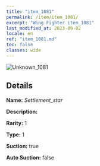 ```yaml
---
title: "item_1081"
permalink: /item/item_1081/
excerpt: "Wing Fighter item_1081"
last_modified_at: 2023-09-02
locale: en
ref: "item_1081.md"
toc: false
classes: wide
---
```



 ![Unknown_1081](/images/item/Settlement_star_p.png)



## Details

 **Name:** *Settlement_star* 

 **Description:** 

 **Rarity:** 1 

 **Type:** 1 

 **Suction:** true 

 **Auto Suction:** false 


